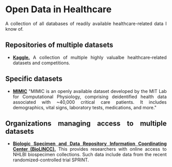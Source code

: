 # Open Data in Healthcare

<div align="justify">
  
A collection of all databases of readily available healthcare-related data I know of.


## Repositories of multiple datasets

* **[Kaggle.](https://www.kaggle.com/datasets)** A collection of multiple highly valualbe healthcare-related datasets and competitions.


## Specific datasets

* **[MIMIC](https://mimic.physionet.org/)** "MIMIC is an openly available dataset developed by the MIT Lab for Computational Physiology, comprising deidentified health data associated with ~40,000 critical care patients. It includes demographics, vital signs, laboratory tests, medications, and more."


## Organizations managing access to multiple datasets

* **[Biologic Specimen and Data Repository Information Coordinating Center (BioLINCC).](https://biolincc.nhlbi.nih.gov/home/)** This provides researchers with online access to NHLBI biospecimen collections. Such data include data from the recent randomized-controlled trial SPRINT.

</div>
